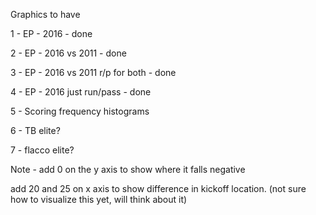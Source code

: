 Graphics to have

1 - EP - 2016 - done

2 - EP - 2016 vs 2011 - done

3 - EP - 2016 vs 2011 r/p for both - done

4 - EP - 2016 just run/pass - done

5 - Scoring frequency histograms

6 - TB elite?

7 - flacco elite?


Note - add 0 on the y axis to show where it falls negative

add 20 and 25 on x axis to show difference in kickoff location. (not sure how to visualize this yet, will think about it)
